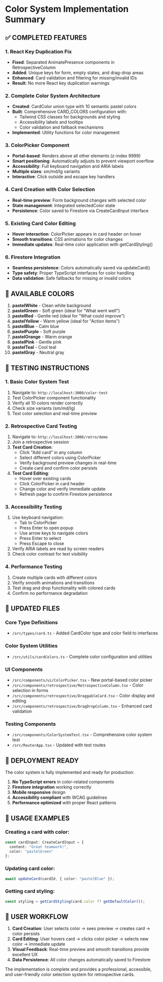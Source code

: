 # Color System Implementation Summary

## ✅ COMPLETED FEATURES

### 1. React Key Duplication Fix
- **Fixed**: Separated AnimatePresence components in RetrospectiveColumn
- **Added**: Unique keys for form, empty states, and drag-drop areas
- **Enhanced**: Card validation and filtering for missing/invalid IDs
- **Result**: No more React key duplication warnings

### 2. Complete Color System Architecture
- **Created**: CardColor union type with 10 semantic pastel colors
- **Built**: Comprehensive CARD_COLORS configuration with:
  - Tailwind CSS classes for backgrounds and styling
  - Accessibility labels and tooltips
  - Color validation and fallback mechanisms
- **Implemented**: Utility functions for color management

### 3. ColorPicker Component
- **Portal-based**: Renders above all other elements (z-index 9999)
- **Smart positioning**: Automatically adjusts to prevent viewport overflow
- **Accessibility**: Full keyboard navigation and ARIA labels
- **Multiple sizes**: sm/md/lg variants
- **Interactive**: Click outside and escape key handlers

### 4. Card Creation with Color Selection
- **Real-time preview**: Form background changes with selected color
- **State management**: Integrated selectedColor state
- **Persistence**: Color saved to Firestore via CreateCardInput interface

### 5. Existing Card Color Editing
- **Hover interaction**: ColorPicker appears in card header on hover
- **Smooth transitions**: CSS animations for color changes
- **Immediate updates**: Real-time color application with getCardStyling()

### 6. Firestore Integration
- **Seamless persistence**: Colors automatically saved via updateCard()
- **Type safety**: Proper TypeScript interfaces for color handling
- **Data validation**: Safe fallbacks for missing or invalid colors

## 🎨 AVAILABLE COLORS

1. **pastelWhite** - Clean white background
2. **pastelGreen** - Soft green (ideal for "What went well")
3. **pastelRed** - Gentle red (ideal for "What could improve")
4. **pastelYellow** - Warm yellow (ideal for "Action items")
5. **pastelBlue** - Calm blue
6. **pastelPurple** - Soft purple
7. **pastelOrange** - Warm orange
8. **pastelPink** - Gentle pink
9. **pastelTeal** - Cool teal
10. **pastelGray** - Neutral gray

## 🔧 TESTING INSTRUCTIONS

### 1. Basic Color System Test
1. Navigate to: `http://localhost:3000/color-test`
2. Test ColorPicker component functionality
3. Verify all 10 colors render correctly
4. Check size variants (sm/md/lg)
5. Test color selection and real-time preview

### 2. Retrospective Card Testing
1. Navigate to: `http://localhost:3000/retro/demo`
2. Join a retrospective session
3. **Test Card Creation**:
   - Click "Add card" in any column
   - Select different colors using ColorPicker
   - Verify background preview changes in real-time
   - Create card and confirm color persists
4. **Test Card Editing**:
   - Hover over existing cards
   - Click ColorPicker in card header
   - Change color and verify immediate update
   - Refresh page to confirm Firestore persistence

### 3. Accessibility Testing
1. Use keyboard navigation:
   - Tab to ColorPicker
   - Press Enter to open popup
   - Use arrow keys to navigate colors
   - Press Enter to select
   - Press Escape to close
2. Verify ARIA labels are read by screen readers
3. Check color contrast for text visibility

### 4. Performance Testing
1. Create multiple cards with different colors
2. Verify smooth animations and transitions
3. Test drag and drop functionality with colored cards
4. Confirm no performance degradation

## 📂 UPDATED FILES

### Core Type Definitions
- `/src/types/card.ts` - Added CardColor type and color field to interfaces

### Color System Utilities
- `/src/utils/cardColors.ts` - Complete color configuration and utilities

### UI Components
- `/src/components/ui/ColorPicker.tsx` - New portal-based color picker
- `/src/components/retrospective/RetrospectiveColumn.tsx` - Color selection in forms
- `/src/components/retrospective/DraggableCard.tsx` - Color display and editing
- `/src/components/retrospective/DragDropColumn.tsx` - Enhanced card validation

### Testing Components
- `/src/components/ColorSystemTest.tsx` - Comprehensive color system test
- `/src/RouterApp.tsx` - Updated with test routes

## 🚀 DEPLOYMENT READY

The color system is fully implemented and ready for production:

1. **No TypeScript errors** in color-related components
2. **Firestore integration** working correctly
3. **Mobile responsive** design
4. **Accessibility compliant** with WCAG guidelines
5. **Performance optimized** with proper React patterns

## 🔄 USAGE EXAMPLES

### Creating a card with color:
```typescript
const cardInput: CreateCardInput = {
  content: "Great teamwork!",
  color: "pastelGreen"
};
```

### Updating card color:
```typescript
await updateCard(cardId, { color: "pastelBlue" });
```

### Getting card styling:
```typescript
const styling = getCardStyling(card.color ?? getDefaultColor());
```

## 🎯 USER WORKFLOW

1. **Card Creation**: User selects color → sees preview → creates card → color persists
2. **Card Editing**: User hovers card → clicks color picker → selects new color → immediate update
3. **Visual Feedback**: Real-time preview and smooth transitions provide excellent UX
4. **Data Persistence**: All color changes automatically saved to Firestore

The implementation is complete and provides a professional, accessible, and user-friendly color selection system for retrospective cards.

